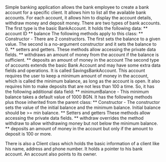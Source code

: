 Simple banking application allows the bank employee to create a bank account for a specific client.
It allows him to list all the available bank accounts. For each account, it allows him to display the account details, withdraw money and deposit money. 
There are two types of bank accounts. The first type is the basic BankAccount. It holds the following data:
** account ID
** balance
The following methods apply to this class:
** Constructor - There are 2 constructors.
The first sets the balance to a given value.
The second is a no-argument constructor and it sets the balance to 0. 
** setters and getters. These methods allow accessing the private data fields. 
** withdraws an amount of money from the account if the balance is sufficient. 
** deposits an amount of money in the account
The second type of accounts extends the basic Bank Account and may have some extra data fields and operations. It is called SavingsBankAccount. This account requires the user to keep a minimum amount of money in the account, which is called the minimum balance, as long as the account is open. It also requires him to make deposits that are not less than 100 a time. 
So, it has the following additional data field:
** minimumBalance - This minimum balance takes a default value of 1000 BGN. It has the following methods plus those inherited from the parent class:
** Constructor - The constructor sets the value of the initial balance and the minimum balance. Initial balance should be >= min balance.
** Setters and getters These methods allow accessing the private data fields.
** withdraw overrides the method withdraw to allow withdrawing money but not below the minimum balance.
** deposits an amount of money in the account but only if the amount to deposit is 100 or more.

There is also a Client class which holds the basic information of a client like his name, address and phone number. It holds a pointer to his bank account. An account also points to its owner.